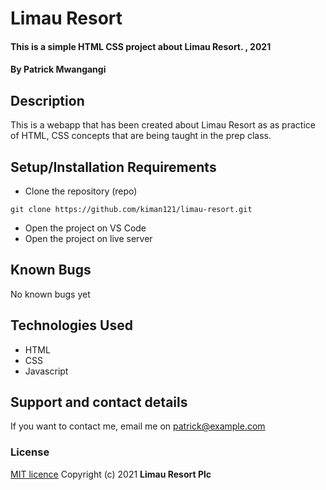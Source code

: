 # Limau Resort
#### This is a simple HTML CSS project about Limau Resort. , 2021
#### By **Patrick Mwangangi**
## Description
This is a webapp that has been created about Limau Resort as as practice of HTML, CSS concepts that are being taught in the prep class.
## Setup/Installation Requirements
* Clone the repository (repo)
```
git clone https://github.com/kiman121/limau-resort.git
```
* Open the project on VS Code
* Open the project on live server
## Known Bugs
No known bugs yet
## Technologies Used
* HTML
* CSS
* Javascript
## Support and contact details
If you want to contact me, email me on patrick@example.com
### License
[MIT licence](https://choosealicense.com/licenses/mit/#)
Copyright (c) 2021 **Limau Resort Plc**